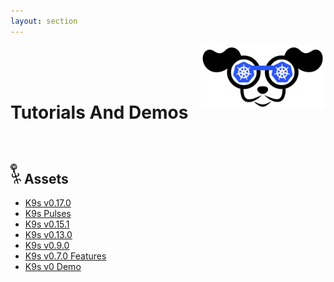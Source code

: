 ```yaml
---
layout: section
---
```


[<img src="/assets/k9s.png" align="right" width="200" height="auto"/>](/)

<br/>
<br/>
<br/>

# Tutorials And Demos

<br/>

## <img src="/assets/sections/overview.png" width="auto" height="32"/> Assets

* [K9s v0.17.0](https://www.youtube.com/watch?v=7S33CNLAofk&feature=youtu.be)
* [K9s Pulses](https://asciinema.org/a/UbXKPal6IWpTaVAjBBFmizcGN)
* [K9s v0.15.1](https://youtu.be/7Fx4XQ2ftpM)
* [K9s v0.13.0](https://www.youtube.com/watch?v=qaeR2iK7U0o&t=15s)
* [K9s v0.9.0](https://www.youtube.com/watch?v=bxKfqumjW4I)
* [K9s v0.7.0 Features](https://youtu.be/83jYehwlql8)
* [K9s v0 Demo](https://youtu.be/k7zseUhaXeU)
